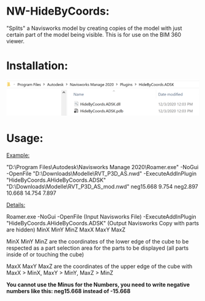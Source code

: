 # NW-HideByCoords:
"Splits" a Navisworks model by creating copies of the model with just certain part of the model being visible. This is for use on the BIM 360 viewer.

# Installation:
<img src="./HideByCoordsInstall.png" width=600>

# Usage:

<u>Example:</u>

"D:\Program Files\Autodesk\Navisworks Manage 2020\Roamer.exe" -NoGui -OpenFile "D:\Downloads\Modelle\RVT_P3D_AS.nwd" -ExecuteAddInPlugin "HideByCoords.AHideByCoords.ADSK" "D:\Downloads\Modelle\RVT_P3D_AS_mod.nwd" neg15.668 9.754 neg2.897 10.668 14.754 7.897

<u>Details:</u>

Roamer.exe -NoGui -OpenFile (Input Navisworks File) -ExecuteAddInPlugin "HideByCoords.AHideByCoords.ADSK" (Output Navisworks Copy with parts are hidden) MinX MinY MinZ MaxX MaxY MaxZ

MinX MinY MinZ are the coordinates of the lower edge of the cube to be respected as a part selection area for the parts to be displayed (all parts inside of or touching the cube)

MaxX MaxY MaxZ are the coordinates of the upper edge of the cube with MaxX > MinX, MaxY > MinY, MaxZ > MinZ

<b>You cannot use the Minus for the Numbers, you need to write negative numbers like this: neg15.668 instead of -15.668</b>

